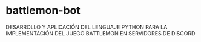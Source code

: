 # battlemon-bot
DESARROLLO Y APLICACIÓN DEL LENGUAJE PYTHON PARA LA IMPLEMENTACIÓN DEL JUEGO BATTLEMON EN SERVIDORES DE DISCORD
